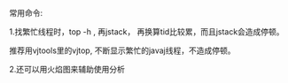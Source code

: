 常用命令:

1.找繁忙线程时，top -h , 再jstack， 再换算tid比较累，而且jstack会造成停顿。

推荐用vjtools里的vjtop, 不断显示繁忙的javaj线程，不造成停顿。

2.还可以用火焰图来辅助使用分析



